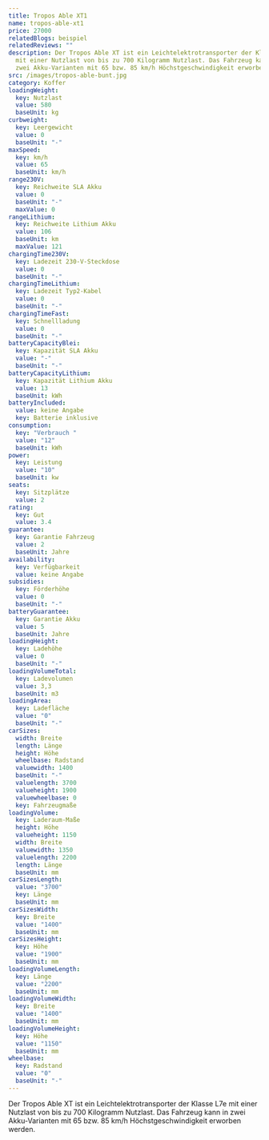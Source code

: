 ```yaml
---
title: Tropos Able XT1
name: tropos-able-xt1
price: 27000
relatedBlogs: beispiel
relatedReviews: ""
description: Der Tropos Able XT ist ein Leichtelektrotransporter der Klasse L7e
  mit einer Nutzlast von bis zu 700 Kilogramm Nutzlast. Das Fahrzeug kann in
  zwei Akku-Varianten mit 65 bzw. 85 km/h Höchstgeschwindigkeit erworben werden.
src: /images/tropos-able-bunt.jpg
category: Koffer
loadingWeight:
  key: Nutzlast
  value: 580
  baseUnit: kg
curbweight:
  key: Leergewicht
  value: 0
  baseUnit: "-"
maxSpeed:
  key: km/h
  value: 65
  baseUnit: km/h
range230V:
  key: Reichweite SLA Akku
  value: 0
  baseUnit: "-"
  maxValue: 0
rangeLithium:
  key: Reichweite Lithium Akku
  value: 106
  baseUnit: km
  maxValue: 121
chargingTime230V:
  key: Ladezeit 230-V-Steckdose
  value: 0
  baseUnit: "-"
chargingTimeLithium:
  key: Ladezeit Typ2-Kabel
  value: 0
  baseUnit: "-"
chargingTimeFast:
  key: Schnellladung
  value: 0
  baseUnit: "-"
batteryCapacityBlei:
  key: Kapazität SLA Akku
  value: "-"
  baseUnit: "-"
batteryCapacityLithium:
  key: Kapazität Lithium Akku
  value: 13
  baseUnit: kWh
batteryIncluded:
  value: keine Angabe
  key: Batterie inklusive
consumption:
  key: "Verbrauch "
  value: "12"
  baseUnit: kWh
power:
  key: Leistung
  value: "10"
  baseUnit: kw
seats:
  key: Sitzplätze
  value: 2
rating:
  key: Gut
  value: 3.4
guarantee:
  key: Garantie Fahrzeug
  value: 2
  baseUnit: Jahre
availability:
  key: Verfügbarkeit
  value: keine Angabe
subsidies:
  key: Förderhöhe
  value: 0
  baseUnit: "-"
batteryGuarantee:
  key: Garantie Akku
  value: 5
  baseUnit: Jahre
loadingHeight:
  key: Ladehöhe
  value: 0
  baseUnit: "-"
loadingVolumeTotal:
  key: Ladevolumen
  value: 3,3
  baseUnit: m3
loadingArea:
  key: Ladefläche
  value: "0"
  baseUnit: "-"
carSizes:
  width: Breite
  length: Länge
  height: Höhe
  wheelbase: Radstand
  valuewidth: 1400
  baseUnit: "-"
  valuelength: 3700
  valueheight: 1900
  valuewheelbase: 0
  key: Fahrzeugmaße
loadingVolume:
  key: Laderaum-Maße
  height: Höhe
  valueheight: 1150
  width: Breite
  valuewidth: 1350
  valuelength: 2200
  length: Länge
  baseUnit: mm
carSizesLength:
  value: "3700"
  key: Länge
  baseUnit: mm
carSizesWidth:
  key: Breite
  value: "1400"
  baseUnit: mm
carSizesHeight:
  key: Höhe
  value: "1900"
  baseUnit: mm
loadingVolumeLength:
  key: Länge
  value: "2200"
  baseUnit: mm
loadingVolumeWidth:
  key: Breite
  value: "1400"
  baseUnit: mm
loadingVolumeHeight:
  key: Höhe
  value: "1150"
  baseUnit: mm
wheelbase:
  key: Radstand
  value: "0"
  baseUnit: "-"
---
```

Der Tropos Able XT ist ein Leichtelektrotransporter der Klasse L7e mit einer Nutzlast von bis zu 700 Kilogramm Nutzlast. Das Fahrzeug kann in zwei Akku-Varianten mit 65 bzw. 85 km/h Höchstgeschwindigkeit erworben werden.